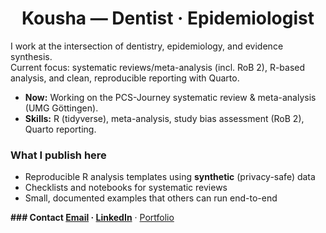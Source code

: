 <h1 align="center">Kousha — Dentist · Epidemiologist</h1>

I work at the intersection of dentistry, epidemiology, and evidence synthesis.  
Current focus: systematic reviews/meta-analysis (incl. RoB 2), R-based analysis, and clean, reproducible reporting with Quarto.

- **Now:** Working on the PCS-Journey systematic review & meta-analysis (UMG Göttingen).
- **Skills:** R (tidyverse), meta-analysis, study bias assessment (RoB 2), Quarto reporting.

### What I publish here
- Reproducible R analysis templates using **synthetic** (privacy-safe) data
- Checklists and notebooks for systematic reviews
- Small, documented examples that others can run end-to-end


**### Contact
[Email](mailto:you@example.com) · [LinkedIn](https://linkedin.com/in/your-handle)** · [Portfolio](https://kousha1234.github.io)

